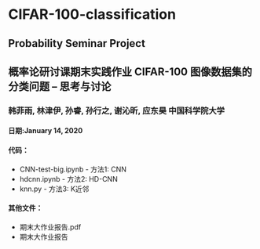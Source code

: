 # CIFAR-100-classification
 ## Probability Seminar Project
## 概率论研讨课期末实践作业 CIFAR-100 图像数据集的分类问题 – 思考与讨论
### 韩菲雨, 林津伊, 孙睿, 孙行之, 谢沁昕, 应东昊 中国科学院大学
#### 日期:January 14, 2020
 
#### 代码：
* CNN-test-big.ipynb - 方法1: CNN   
* hdcnn.ipynb - 方法2: HD-CNN   
* knn.py - 方法3: K近邻   

#### 其他文件：
* 期末大作业报告.pdf
* 期末大作业报告
